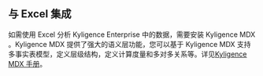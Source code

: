 ## 与 Excel 集成

如需使用 Excel 分析 Kyligence Enterprise 中的数据，需要安装 Kyligence MDX 。Kyligence MDX 提供了强大的语义层功能，您可以基于 Kyligence MDX 支持多事实表模型，定义层级结构，定义计算度量和多对多关系等。详见[Kyligence MDX 手册](https://docs.kyligence.io/books/mdx/v1.0/zh-cn/index.html)。

